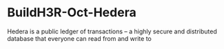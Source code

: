 # BuildH3R-Oct-Hedera
Hedera is a public ledger of transactions – a highly secure and distributed database that everyone can read from and write to
